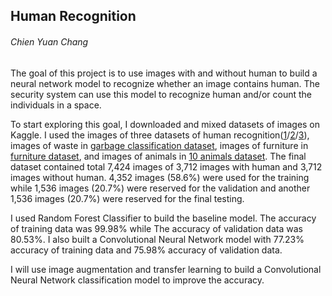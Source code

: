 ## Human Recognition
###### Chien Yuan Chang

The goal of this project is to use images with and without human to build a neural network model to recognize whether an image contains human. The security system can use this model to recognize human and/or count the individuals in a space.

To start exploring this goal, I downloaded and mixed datasets of images on Kaggle. I used the images of three datasets of human recognition([1](https://www.kaggle.com/jithinnambiarj/human-activity-detection-dataset)/[2](https://www.kaggle.com/siddhrath/human-or-thing-classifier)/[3](https://www.kaggle.com/constantinwerner/human-detection-dataset)), images of waste in [garbage classification dataset](https://www.kaggle.com/asdasdasasdas/garbage-classification), images of furniture in [furniture dataset](https://www.kaggle.com/lasaljaywardena/furniture-images-dataset), and images of animals in [10 animals dataset](https://www.kaggle.com/alessiocorrado99/animals10). The final dataset contained total 7,424 images of 3,712 images with human and 3,712 images without human. 4,352 images (58.6%) were used for the training while 1,536 images (20.7%) were reserved for the validation and another 1,536 images (20.7%) were reserved for the final testing.

I used Random Forest Classifier to build the baseline model. The accuracy of training data was 99.98% while The accuracy of validation data was 80.53%. I also built a Convolutional Neural Network model with 77.23% accuracy of training data and 75.98% accuracy of validation data.

I will use image augmentation and transfer learning to build a Convolutional Neural Network classification model to improve the accuracy.
